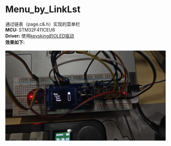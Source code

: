 # Menu_by_LinkLst
通过链表（page.c&.h）实现的菜单栏<br>
**MCU:** STM32F411CEU6<br>
**Driver:** 使用[keysking的OLED驱动](https://www.bilibili.com/video/BV19u4y197df/?spm_id_from=333.788&vd_source=20fa110c504d76c11b6f792060c531d7)<br>
**效果如下:**<br>
<br>
![图片alt](images/IMG_20241011_173139.jpg "图片title")

